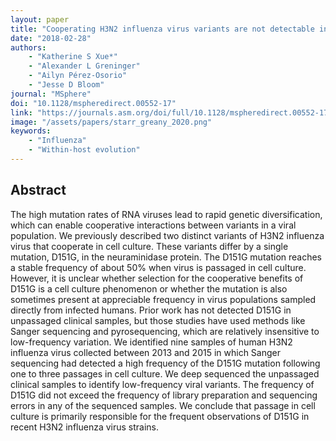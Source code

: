 ```yaml
---
layout: paper
title: "Cooperating H3N2 influenza virus variants are not detectable in primary clinical samples"
date: "2018-02-28"
authors: 
    - "Katherine S Xue*"
    - "Alexander L Greninger"
    - "Ailyn Pérez-Osorio"
    - "Jesse D Bloom"
journal: "MSphere"
doi: "10.1128/mspheredirect.00552-17"
link: "https://journals.asm.org/doi/full/10.1128/mspheredirect.00552-17"
image: "/assets/papers/starr_greany_2020.png"
keywords:
    - "Influenza"
    - "Within-host evolution"
---
```


## Abstract

The high mutation rates of RNA viruses lead to rapid genetic diversification, which can enable cooperative interactions between variants in a viral population. We previously described two distinct variants of H3N2 influenza virus that cooperate in cell culture. These variants differ by a single mutation, D151G, in the neuraminidase protein. The D151G mutation reaches a stable frequency of about 50% when virus is passaged in cell culture. However, it is unclear whether selection for the cooperative benefits of D151G is a cell culture phenomenon or whether the mutation is also sometimes present at appreciable frequency in virus populations sampled directly from infected humans. Prior work has not detected D151G in unpassaged clinical samples, but those studies have used methods like Sanger sequencing and pyrosequencing, which are relatively insensitive to low-frequency variation. We identified nine samples of human H3N2 influenza virus collected between 2013 and 2015 in which Sanger sequencing had detected a high frequency of the D151G mutation following one to three passages in cell culture. We deep sequenced the unpassaged clinical samples to identify low-frequency viral variants. The frequency of D151G did not exceed the frequency of library preparation and sequencing errors in any of the sequenced samples. We conclude that passage in cell culture is primarily responsible for the frequent observations of D151G in recent H3N2 influenza virus strains.
